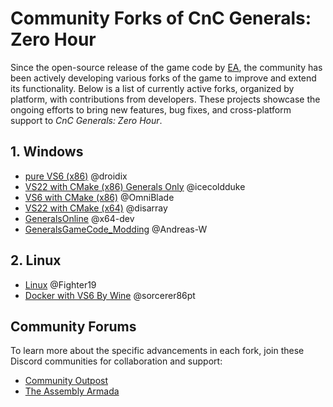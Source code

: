 # Community Forks of CnC Generals: Zero Hour

Since the open-source release of the game code by [EA](https://github.com/electronicarts/CnC_Generals_Zero_Hour), the
community has been actively developing various forks of the game to improve and extend its functionality. Below is a
list of currently active forks, organized by platform, with contributions from developers. These projects showcase the
ongoing efforts to bring new features, bug fixes, and cross-platform support to *CnC Generals: Zero Hour*.

## 1. Windows

- [pure VS6 (x86)](https://github.com/droidix/CnC_Generals_Zero_Hour) @droidix
- [VS22 with CMake (x86) Generals Only](https://github.com/jmarshall2323/CnC_Generals_Zero_Hour) @icecoldduke
- [VS6 with CMake (x86)](https://github.com/OmniBlade/CnC_Generals_Zero_Hour/tree/main) @OmniBlade
- [VS22 with CMake (x64)](https://github.com/Igoorx/GeneralsGameCode/tree/x64) @disarray
- [GeneralsOnline](https://github.com/x64-dev/GeneralsGameCode_GeneralsOnline) @x64-dev
- [GeneralsGameCode_Modding](https://github.com/Andreas-W/GeneralsGameCode_Modding) @Andreas-W

## 2. Linux

- [Linux](https://github.com/Fighter19/CnC_Generals_Zero_Hour) @Fighter19
- [Docker with VS6 By Wine](https://github.com/sorcerer86pt/vs6_noble) @sorcerer86pt

## Community Forums

To learn more about the specific advancements in each fork, join these Discord communities for collaboration and support:

- [Community Outpost](https://discord.com/invite/WzxQDZersE)
- [The Assembly Armada](https://discord.gg/UnWK2Tw)

